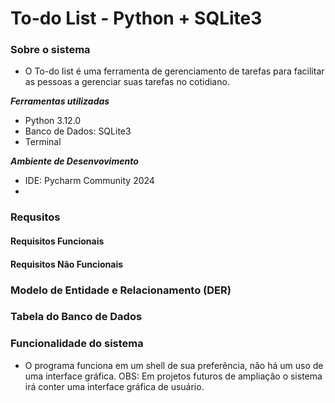 # To-do List - Python + SQLite3 

### Sobre o sistema
- O To-do list é uma ferramenta de gerenciamento de tarefas para facilitar as pessoas a gerenciar suas tarefas no cotidiano. 

***Ferramentas utilizadas***
- Python 3.12.0
- Banco de Dados: SQLite3
- Terminal

***Ambiente de Desenvovimento***
- IDE: Pycharm Community 2024
- 

### Requsitos 


####  Requisitos Funcionais

#### Requisitos Não Funcionais

### Modelo de Entidade e Relacionamento (DER)

### Tabela do Banco de Dados 

### Funcionalidade do sistema
- O programa funciona em um shell de sua preferência, não há um uso de uma interface gráfica. OBS: Em projetos futuros de ampliação o sistema irá conter uma interface gráfica de usuário.





